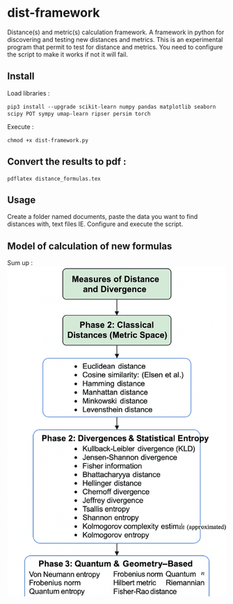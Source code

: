 # dist-framework
Distance(s) and metric(s) calculation framework. A framework in python for discovering and testing new distances and metrics. This is an experimental program that permit to test for distance and metrics. You need to configure the script to make it works if not it will fail. 

## Install
Load libraries :
```
pip3 install --upgrade scikit-learn numpy pandas matplotlib seaborn scipy POT sympy umap-learn ripser persim torch
```

Execute : 
```
chmod +x dist-framework.py
```

## Convert the results to pdf :
```
pdflatex distance_formulas.tex
```

## Usage 
Create a folder named documents, paste the data you want to find distances with, text files IE. 
Configure and execute the script.

## Model of calculation of new formulas
Sum up : 
![Phases](./phases.png)

